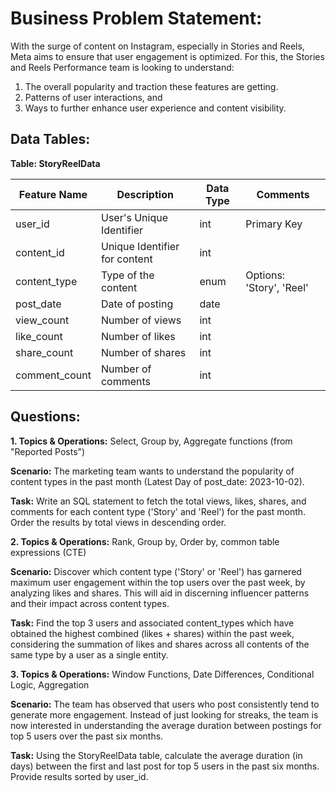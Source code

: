 # **Business Problem Statement:**

With the surge of content on Instagram, especially in Stories and Reels, Meta aims to ensure that user engagement is optimized. For this, the Stories and Reels Performance team is looking to understand:
1. The overall popularity and traction these features are getting.
2. Patterns of user interactions, and
3. Ways to further enhance user experience and content visibility.

## **Data Tables:**

**Table: StoryReelData**

| Feature Name  | Description                   | Data Type   | Comments                     |
|---------------|-------------------------------|-------------|------------------------------|
| user_id       | User's Unique Identifier      | int         | Primary Key                  |
| content_id    | Unique Identifier for content | int         |                              |
| content_type  | Type of the content            | enum        | Options: 'Story', 'Reel'     |
| post_date     | Date of posting               | date        |                              |
| view_count    | Number of views               | int         |                              |
| like_count    | Number of likes               | int         |                              |
| share_count   | Number of shares              | int         |                              |
| comment_count | Number of comments            | int         |                              |

## **Questions:**

**1. Topics & Operations:** Select, Group by, Aggregate functions (from "Reported Posts")
   
**Scenario:** The marketing team wants to understand the popularity of content types in the past month (Latest Day of post_date: 2023-10-02).

**Task:** Write an SQL statement to fetch the total views, likes, shares, and comments for each content type ('Story' and 'Reel') for the past month. Order the results by total views in descending order.


**2. Topics & Operations:** Rank, Group by, Order by, common table expressions (CTE)

**Scenario:** Discover which content type ('Story' or 'Reel') has garnered maximum user engagement within the top users over the past week, by analyzing likes and shares. This will aid in discerning influencer patterns and their impact across content types.

**Task:**
Find the top 3 users and associated content_types which have obtained the highest combined (likes + shares) within the past week, considering the summation of likes and shares across all contents of the same type by a user as a single entity.



**3. Topics & Operations:** Window Functions, Date Differences, Conditional Logic, Aggregation

**Scenario:** The team has observed that users who post consistently tend to generate more engagement. Instead of just looking for streaks, the team is now interested in understanding the average duration between postings for  top 5 users over the past six months.

**Task:** Using the StoryReelData table, calculate the average duration (in days) between the first and last post for top 5 users in the past six months. Provide results sorted by user_id.
